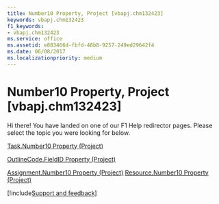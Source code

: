 ```yaml
---
title: Number10 Property, Project [vbapj.chm132423]
keywords: vbapj.chm132423
f1_keywords:
- vbapj.chm132423
ms.service: office
ms.assetid: e883466d-fbfd-48b8-9257-249ed29642f4
ms.date: 06/08/2017
ms.localizationpriority: medium
---
```



# Number10 Property, Project [vbapj.chm132423]

Hi there! You have landed on one of our F1 Help redirector pages. Please select the topic you were looking for below.

[Task.Number10 Property (Project)](https://msdn.microsoft.com/library/eab22695-07f9-d478-a08c-04f07d8d79e1%28Office.15%29.aspx)

[OutlineCode.FieldID Property (Project)](https://msdn.microsoft.com/library/eea0a697-08f9-c4f5-358a-6b90bd08271e%28Office.15%29.aspx)

[Assignment.Number10 Property (Project)](https://msdn.microsoft.com/library/ed85359b-394e-c0c3-c8e5-926f25243fcc%28Office.15%29.aspx)
[Resource.Number10 Property (Project)](https://msdn.microsoft.com/library/c4e80e3f-e15b-cb18-856a-d75996d679ff%28Office.15%29.aspx)

[!include[Support and feedback](~/includes/feedback-boilerplate.md)]